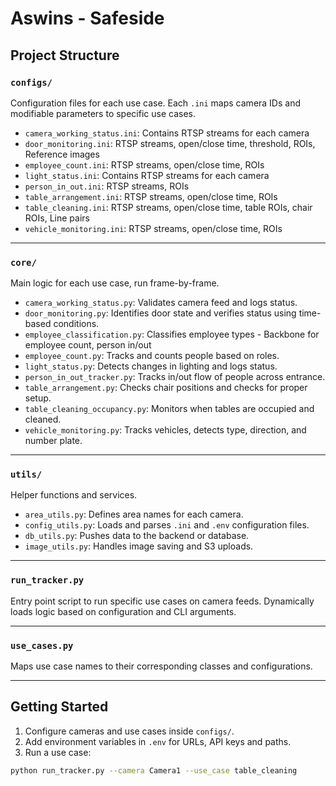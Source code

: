 # Aswins - Safeside

## Project Structure

### `configs/`
Configuration files for each use case. Each `.ini` maps camera IDs and modifiable parameters to specific use cases.

- `camera_working_status.ini`: Contains RTSP streams for each camera
- `door_monitoring.ini`: RTSP streams, open/close time, threshold, ROIs, Reference images
- `employee_count.ini`: RTSP streams, open/close time, ROIs
- `light_status.ini`: Contains RTSP streams for each camera
- `person_in_out.ini`: RTSP streams, ROIs
- `table_arrangement.ini`: RTSP streams, open/close time, ROIs
- `table_cleaning.ini`: RTSP streams, open/close time, table ROIs, chair ROIs, Line pairs
- `vehicle_monitoring.ini`: RTSP streams, open/close time, ROIs

---

### `core/`
Main logic for each use case, run frame-by-frame.

- `camera_working_status.py`: Validates camera feed and logs status.
- `door_monitoring.py`: Identifies door state and verifies status using time-based conditions.
- `employee_classification.py`: Classifies employee types - Backbone for employee count, person in/out
- `employee_count.py`: Tracks and counts people based on roles.
- `light_status.py`: Detects changes in lighting and logs status.
- `person_in_out_tracker.py`: Tracks in/out flow of people across entrance.
- `table_arrangement.py`: Checks chair positions and checks for proper setup.
- `table_cleaning_occupancy.py`: Monitors when tables are occupied and cleaned.
- `vehicle_monitoring.py`: Tracks vehicles, detects type, direction, and number plate.

---

### `utils/`
Helper functions and services.

- `area_utils.py`: Defines area names for each camera.
- `config_utils.py`: Loads and parses `.ini` and `.env` configuration files.
- `db_utils.py`: Pushes data to the backend or database.
- `image_utils.py`: Handles image saving and S3 uploads.

---

### `run_tracker.py`
Entry point script to run specific use cases on camera feeds. Dynamically loads logic based on configuration and CLI arguments.

---

### `use_cases.py`
Maps use case names to their corresponding classes and configurations.

---

## Getting Started

1. Configure cameras and use cases inside `configs/`.
2. Add environment variables in `.env` for URLs, API keys and paths.
3. Run a use case:
```bash
python run_tracker.py --camera Camera1 --use_case table_cleaning
